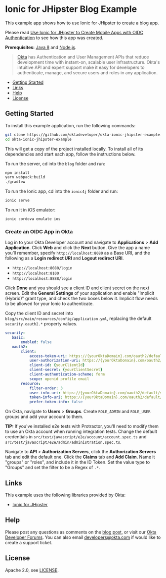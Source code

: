 # Ionic for JHipster Blog Example
 
This example app shows how to use Ionic for JHipster to create a blog app. 

Please read [Use Ionic for JHipster to Create Mobile Apps with OIDC Authentication](https://developer.okta.com/blog/2018/01/30/jhipster-ionic-with-oidc-authentication) to see how this app was created.

**Prerequisites:** [Java 8](http://www.oracle.com/technetwork/java/javase/downloads/jdk8-downloads-2133151.html) and [Node.js](https://nodejs.org/).

> [Okta](https://developer.okta.com/) has Authentication and User Management APIs that reduce development time with instant-on, scalable user infrastructure. Okta's intuitive API and expert support make it easy for developers to authenticate, manage, and secure users and roles in any application.

* [Getting Started](#getting-started)
* [Links](#links)
* [Help](#help)
* [License](#license)

## Getting Started

To install this example application, run the following commands:

```bash
git clone https://github.com/oktadeveloper/okta-ionic-jhipster-example.git
cd okta-ionic-jhipster-example
```

This will get a copy of the project installed locally. To install all of its dependencies and start each app, follow the instructions below.

To run the server, cd into the `blog` folder and run:
 
```bash
npm install
yarn webpack:build
./gradlew
```

To run the Ionic app, cd into the `ionic4j` folder and run:
 
```bash
ionic serve
```

To run it in iOS emulator:

```bash
ionic cordova emulate ios
```

### Create an OIDC App in Okta

Log in to your Okta Developer account and navigate to **Applications** > **Add Application**. Click **Web** and click the **Next** button. Give the app a name you’ll remember, specify `http://localhost:8080` as a Base URI, and the following as a **Login redirect URI** and **Logout redirect URI**.

* `http://localhost:8080/login`
* `http://localhost:8100`
* `http://localhost:8888/login`

Click **Done** and you should see a client ID and client secret on the next screen. Edit the **General Settings** of your application and enable "Implicit (Hybrid)" grant type, and check the two boxes below it. Implicit flow needs to be allowed for your Ionic to authenticate.

Copy the client ID and secret into `blog/src/main/resources/config/application.yml`, replacing the default `security.oauth2.*` property values.

```yaml
security:
   basic:
       enabled: false
   oauth2:
       client:
           access-token-uri: https://{yourOktaDomain}.com/oauth2/default/v1/token
           user-authorization-uri: https://{yourOktaDomain}.com/oauth2/default/v1/authorize
           client-id: {yourClientId}
           client-secret: {yourClientSecret}
           client-authentication-scheme: form
           scope: openid profile email
       resource:
           filter-order: 3
           user-info-uri: https://{yourOktaDomain}.com/oauth2/default/v1/userinfo
           token-info-uri: https://{yourOktaDomain}.com/oauth2/default/v1/introspect
           prefer-token-info: false
```

On Okta, navigate to **Users** > **Groups**. Create `ROLE_ADMIN` and `ROLE_USER` groups and add your account to them.

**TIP:** If you've installed e2e tests with Protractor, you'll need to modify them to use an Okta account when running integration tests. Change the default credentials in `src/test/javascript/e2e/account/account.spec.ts` and `src/test/javascript/e2e/admin/administration.spec.ts`.

Navigate to **API** > **Authorization Servers**, click the **Authorization Servers** tab and edit the default one. Click the **Claims** tab and **Add Claim**. Name it "groups" or "roles", and include it in the ID Token. Set the value type to "Groups" and set the filter to be a Regex of `.*`.

## Links

This example uses the following libraries provided by Okta:

* [Ionic for JHipster](https://github.com/oktadeveloper/generator-jhipster-ionic)

## Help

Please post any questions as comments on the [blog post](), or visit our [Okta Developer Forums](https://devforum.okta.com/). You can also email developers@okta.com if would like to create a support ticket.

## License

Apache 2.0, see [LICENSE](LICENSE).
